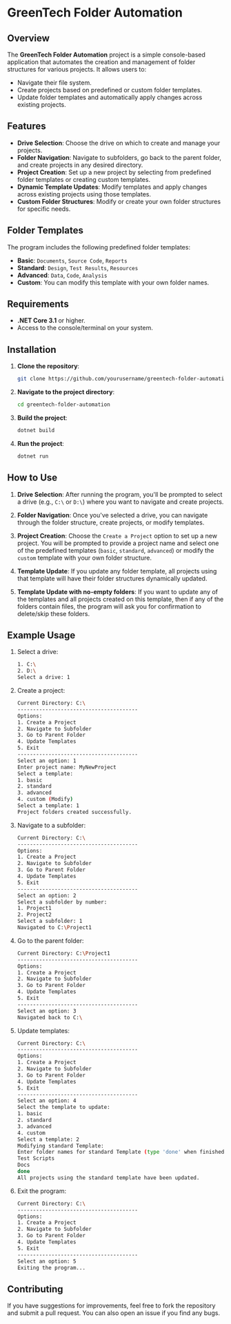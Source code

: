 # GreenTech Folder Automation

## Overview

The **GreenTech Folder Automation** project is a simple console-based application that automates the creation and management of folder structures for various projects. It allows users to:
- Navigate their file system.
- Create projects based on predefined or custom folder templates.
- Update folder templates and automatically apply changes across existing projects.

## Features

- **Drive Selection**: Choose the drive on which to create and manage your projects.
- **Folder Navigation**: Navigate to subfolders, go back to the parent folder, and create projects in any desired directory.
- **Project Creation**: Set up a new project by selecting from predefined folder templates or creating custom templates.
- **Dynamic Template Updates**: Modify templates and apply changes across existing projects using those templates.
- **Custom Folder Structures**: Modify or create your own folder structures for specific needs.

## Folder Templates

The program includes the following predefined folder templates:
- **Basic**: `Documents`, `Source Code`, `Reports`
- **Standard**: `Design`, `Test Results`, `Resources`
- **Advanced**: `Data`, `Code`, `Analysis`
- **Custom**: You can modify this template with your own folder names.

## Requirements

- **.NET Core 3.1** or higher.
- Access to the console/terminal on your system.

## Installation

1. **Clone the repository**:
    ```bash
    git clone https://github.com/yourusername/greentech-folder-automation.git
    ```

2. **Navigate to the project directory**:
    ```bash
    cd greentech-folder-automation
    ```

3. **Build the project**:
    ```bash
    dotnet build
    ```

4. **Run the project**:
    ```bash
    dotnet run
    ```

## How to Use

1. **Drive Selection**:
   After running the program, you'll be prompted to select a drive (e.g., `C:\` or `D:\`) where you want to navigate and create projects.

2. **Folder Navigation**:
   Once you've selected a drive, you can navigate through the folder structure, create projects, or modify templates.

3. **Project Creation**:
   Choose the `Create a Project` option to set up a new project. You will be prompted to provide a project name and select one of the predefined templates (`basic`, `standard`, `advanced`) or modify the `custom` template with your own folder structure.

4. **Template Update**:
   If you update any folder template, all projects using that template will have their folder structures dynamically updated.

5. **Template Update with no-empty folders**:
   If you want to update any of the templates and all projects created on this template, then if any of the folders contain files, the program will ask you for confirmation to delete/skip these folders.

## Example Usage

1. Select a drive:
    ```bash
    1. C:\
    2. D:\
    Select a drive: 1
    ```

2. Create a project:
    ```bash
    Current Directory: C:\
    ---------------------------------------
    Options:
    1. Create a Project
    2. Navigate to Subfolder
    3. Go to Parent Folder
    4. Update Templates
    5. Exit
    ---------------------------------------
    Select an option: 1
    Enter project name: MyNewProject
    Select a template:
    1. basic
    2. standard
    3. advanced
    4. custom (Modify)
    Select a template: 1
    Project folders created successfully.  
    ```

3. Navigate to a subfolder:
    ```bash
    Current Directory: C:\
    ---------------------------------------
    Options:
    1. Create a Project
    2. Navigate to Subfolder
    3. Go to Parent Folder
    4. Update Templates
    5. Exit
    ---------------------------------------
    Select an option: 2
    Select a subfolder by number:
    1. Project1
    2. Project2
    Select a subfolder: 1
    Navigated to C:\Project1
    ```
4. Go to the parent folder:
    ```bash
    Current Directory: C:\Project1
    ---------------------------------------
    Options:
    1. Create a Project
    2. Navigate to Subfolder
    3. Go to Parent Folder
    4. Update Templates
    5. Exit
    ---------------------------------------
    Select an option: 3
    Navigated back to C:\  
    ```
5. Update templates:
    ```bash
    Current Directory: C:\
    ---------------------------------------
    Options:
    1. Create a Project
    2. Navigate to Subfolder
    3. Go to Parent Folder
    4. Update Templates
    5. Exit
    ---------------------------------------
    Select an option: 4
    Select the template to update:
    1. basic
    2. standard
    3. advanced
    4. custom
    Select a template: 2
    Modifying standard Template:
    Enter folder names for standard Template (type 'done' when finished):
    Test Scripts
    Docs
    done
    All projects using the standard template have been updated.
    ```
6. Exit the program:
    ```bash
    Current Directory: C:\
    ---------------------------------------
    Options:
    1. Create a Project
    2. Navigate to Subfolder
    3. Go to Parent Folder
    4. Update Templates
    5. Exit
    ---------------------------------------
    Select an option: 5
    Exiting the program...
    ```

## Contributing

If you have suggestions for improvements, feel free to fork the repository and submit a pull request. You can also open an issue if you find any bugs.


